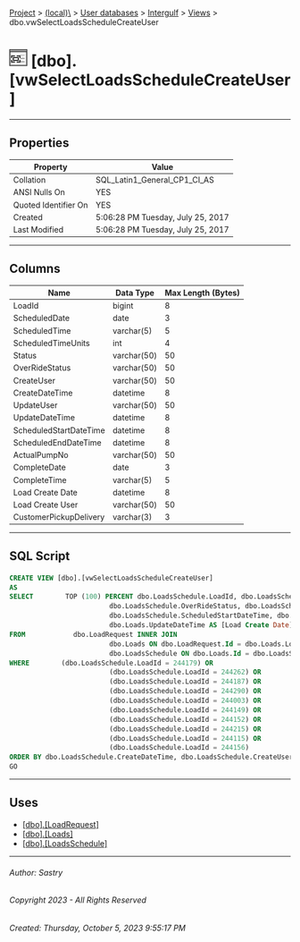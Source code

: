 #### 

[Project](../../../../index.md) > [(local)\\](../../../index.md) > [User databases](../../index.md) > [Intergulf](../index.md) > [Views](Views.md) > dbo.vwSelectLoadsScheduleCreateUser

# ![Views](../../../../Images/View32.png) [dbo].[vwSelectLoadsScheduleCreateUser]

---

## <a name="#properties"></a>Properties

| Property | Value |
|---|---|
| Collation | SQL_Latin1_General_CP1_CI_AS |
| ANSI Nulls On | YES |
| Quoted Identifier On | YES |
| Created | 5:06:28 PM Tuesday, July 25, 2017 |
| Last Modified | 5:06:28 PM Tuesday, July 25, 2017 |


---

## <a name="#columns"></a>Columns

| Name | Data Type | Max Length (Bytes) |
|---|---|---|
| LoadId | bigint | 8 |
| ScheduledDate | date | 3 |
| ScheduledTime | varchar(5) | 5 |
| ScheduledTimeUnits | int | 4 |
| Status | varchar(50) | 50 |
| OverRideStatus | varchar(50) | 50 |
| CreateUser | varchar(50) | 50 |
| CreateDateTime | datetime | 8 |
| UpdateUser | varchar(50) | 50 |
| UpdateDateTime | datetime | 8 |
| ScheduledStartDateTime | datetime | 8 |
| ScheduledEndDateTime | datetime | 8 |
| ActualPumpNo | varchar(50) | 50 |
| CompleteDate | date | 3 |
| CompleteTime | varchar(5) | 5 |
| Load Create Date | datetime | 8 |
| Load Create User | varchar(50) | 50 |
| CustomerPickupDelivery | varchar(3) | 3 |


---

## <a name="#sqlscript"></a>SQL Script

```sql
CREATE VIEW [dbo].[vwSelectLoadsScheduleCreateUser]
AS
SELECT        TOP (100) PERCENT dbo.LoadsSchedule.LoadId, dbo.LoadsSchedule.ScheduledDate, dbo.LoadsSchedule.ScheduledTime, dbo.LoadsSchedule.ScheduledTimeUnits, dbo.LoadsSchedule.Status, 
                         dbo.LoadsSchedule.OverRideStatus, dbo.LoadsSchedule.CreateUser, dbo.LoadsSchedule.CreateDateTime, dbo.LoadsSchedule.UpdateUser, dbo.LoadsSchedule.UpdateDateTime, 
                         dbo.LoadsSchedule.ScheduledStartDateTime, dbo.LoadsSchedule.ScheduledEndDateTime, dbo.LoadsSchedule.ActualPumpNo, dbo.LoadsSchedule.CompleteDate, dbo.LoadsSchedule.CompleteTime, 
                         dbo.Loads.UpdateDateTime AS [Load Create Date], dbo.Loads.UpdateUser AS [Load Create User], dbo.LoadRequest.CustomerPickupDelivery
FROM            dbo.LoadRequest INNER JOIN
                         dbo.Loads ON dbo.LoadRequest.Id = dbo.Loads.LoadRequestId RIGHT OUTER JOIN
                         dbo.LoadsSchedule ON dbo.Loads.Id = dbo.LoadsSchedule.LoadId
WHERE        (dbo.LoadsSchedule.LoadId = 244179) OR
                         (dbo.LoadsSchedule.LoadId = 244262) OR
                         (dbo.LoadsSchedule.LoadId = 244187) OR
                         (dbo.LoadsSchedule.LoadId = 244290) OR
                         (dbo.LoadsSchedule.LoadId = 244003) OR
                         (dbo.LoadsSchedule.LoadId = 244149) OR
                         (dbo.LoadsSchedule.LoadId = 244152) OR
                         (dbo.LoadsSchedule.LoadId = 244215) OR
                         (dbo.LoadsSchedule.LoadId = 244115) OR
                         (dbo.LoadsSchedule.LoadId = 244156)
ORDER BY dbo.LoadsSchedule.CreateDateTime, dbo.LoadsSchedule.CreateUser
GO

```


---

## <a name="#uses"></a>Uses

* [[dbo].[LoadRequest]](../Tables/dbo_LoadRequest.md)
* [[dbo].[Loads]](../Tables/dbo_Loads.md)
* [[dbo].[LoadsSchedule]](../Tables/dbo_LoadsSchedule.md)


---

###### Author:  Sastry

###### Copyright 2023 - All Rights Reserved

###### Created: Thursday, October 5, 2023 9:55:17 PM

